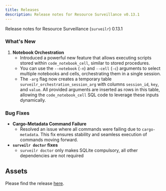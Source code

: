 ```yaml
---
title: Releases
description: Release notes for Resource Surveillance v0.13.1
---
```


Release notes for Resource Surveillance (`surveilr`) 0.13.1

### What's New

1. **Notebook Orchestration**
   - Introduced a powerful new feature that allows executing scripts stored
     within `code_notebook_cell`, similar to stored procedures.
   - You can use the `--notebook` (`-n`) and `--cell` (`-c`) arguments to select
     multiple notebooks and cells, orchestrating them in a single session.
   - The `-arg` flag now creates a temporary table
     `surveilr_orchestration_session_arg` with columns `session_id`, `key`, and
     `value`. All provided arguments are inserted as rows in this table,
     allowing the `code_notebook_cell` SQL code to leverage these inputs
     dynamically.

### Bug Fixes

- **Cargo-Metadata Command Failure**
  - Resolved an issue where all commands were failing due to `cargo-metadata`.
    This fix ensures stability and seamless execution of commands moving
    forward.
- **`surveilr doctor` fixes**
  - `surveilr doctor` only makes SQLite compulsory, all other dependencies are
    not required

## Assets

Please find the release
[here](https://github.com/opsfolio/releases.opsfolio.com/releases/tag/0.13.1).
